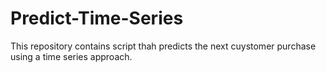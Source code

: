 # Predict-Time-Series
This repository contains script thah predicts the next cuystomer purchase using a time series approach. 
